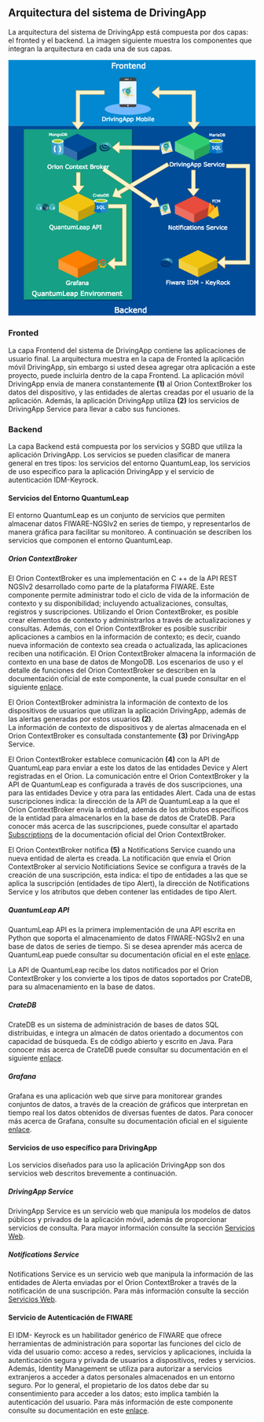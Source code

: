 ## Arquitectura del sistema de DrivingApp

La arquitectura del sistema de DrivingApp está compuesta por dos capas: el fronted y el backend. La imagen siguiente muestra los componentes que integran la arquitectura en cada una de sus capas.

![Arquitectura del sistema DrivingApp](./img/architecture.png)

### Fronted

La capa Frontend del sistema de DrivingApp contiene las aplicaciones de usuario final. La arquitectura muestra en la capa de Fronted la aplicación móvil DrivingApp, sin embargo si usted desea agregar otra aplicación a este proyecto, puede incluirla dentro de la capa Frontend.
La aplicación móvil DrivingApp envía de manera constantemente **(1)** al Orion ContextBroker los datos del dispositivo, y las entidades de alertas creadas por el usuario de la aplicación. Además, la aplicación DrivingApp utiliza **(2)** los servicios de DrivingApp Service para llevar a cabo sus funciones.

### Backend

La capa Backend está compuesta por los servicios y SGBD que utiliza la aplicación DrivingApp. Los servicios se pueden clasificar de manera general en tres tipos: los servicios del entorno QuantumLeap, los servicios de uso específico para la aplicación DrivingApp y el servicio de autenticación IDM-Keyrock.

#### Servicios del Entorno QuantumLeap

El entorno QuantumLeap es un conjunto de servicios que permiten almacenar datos FIWARE-NGSIv2 en series de tiempo, y representarlos de manera gráfica para facilitar su monitoreo. A continuación se describen los servicios que componen el entorno QuantumLeap.

##### Orion ContextBroker

El Orion ContextBroker es una implementación en C ++ de  la API REST NGSIv2 desarrollado como parte de la plataforma FIWARE. Este componente permite administrar todo el ciclo de vida de la información de contexto y su disponibilidad; incluyendo actualizaciones, consultas, registros y suscripciones. Utilizando el Orion ContextBroker, es posible crear elementos de contexto y administrarlos a través de actualizaciones y consultas. Además, con el Orion ContextBroker es posible suscribir aplicaciones a cambios en la información de contexto; es decir, cuando nueva información de contexto sea creada o actualizada,  las aplicaciones reciben una notificación. El Orion ContextBroker almacena la información de contexto en una base de datos de MongoDB. Los escenarios de uso y el detalle de funciones del Orion ContextBroker se describen en la documentación oficial de este componente, la cual puede consultar en el siguiente [enlace](https://fiware-orion.readthedocs.io/en/master/).  

El Orion ContextBroker administra la información de contexto de los dispositivos de usuarios que utilizan la aplicación DrivingApp, además de las alertas generadas por estos usuarios **(2)**.  
La información de contexto de dispositivos y de alertas almacenada en el Orion ContextBroker es consultada constantemente **(3)** por DrivingApp Service.  

El Orion ContextBroker establece comunicación **(4)** con la API de QuantumLeap para enviar a este los datos de las entidades Device y Alert registradas en el Orion. La comunicación entre el Orion ContextBroker y la API de QuantumLeap es configurada a través de dos suscripciones, una para las entidades Device y otra para las entidades Alert. Cada una de estas suscripciones indica: la dirección de la API de QuantumLeap a la que el Orion ContextBroker envía la entidad, además de los atributos específicos de la entidad para almacenarlos en la base de datos de CrateDB.  Para conocer más acerca de las suscripciones, puede consultar el apartado [Subscriptions](https://fiware-orion.readthedocs.io/en/master/user/walkthrough_apiv2/index.html#subscriptions) de la documentación oficial del Orion ContextBroker.

El Orion ContextBroker notifica **(5)** a Notifications Service cuando una nueva entidad de alerta es creada. La notificación que envía el Orion ContextBroker al servicio Notificiations Sevice  se configura a través de la creación de una suscripción, esta indica: el tipo de entidades a las que se aplica la suscripción (entidades de tipo Alert), la dirección de Notifications Service  y los atributos que deben contener las entidades de tipo Alert.

##### QuantumLeap API

QuantumLeap API es la primera implementación de una API escrita en Python que soporta el almacenamiento de datos FIWARE-NGSIv2 en una base de datos de series de tiempo. Si se desea aprender más acerca de  QuantumLeap puede consultar su documentación oficial en el este [enlace](https://quantumleap.readthedocs.io/en/latest/).

La API de QuantumLeap recibe los datos notificados por el Orion ContextBroker y los convierte a los tipos de datos soportados por CrateDB, para su almacenamiento en la base de datos.

##### CrateDB

CrateDB es un sistema de administración de bases de datos SQL distribuidas, e integra un almacén de datos orientado a documentos con capacidad de búsqueda. Es de código abierto y escrito en Java. Para conocer más acerca de CrateDB puede consultar su documentación en el siguiente [enlace](https://crate.io/docs/).

##### Grafana

Grafana es una aplicación web que sirve para monitorear grandes conjuntos de datos, a través de la creación de gráficos que interpretan en tiempo real  los datos obtenidos de diversas fuentes de datos. Para conocer más acerca de Grafana, consulte su documentación oficial en el siguiente [enlace](http://docs.grafana.org/).

#### Servicios de uso específico para DrivingApp

Los servicios diseñados para uso la aplicación DrivingApp son dos servicios web descritos brevemente a continuación. 

##### DrivingApp Service

DrivingApp Service es un servicio web que manipula los modelos de datos públicos y privados de la aplicación móvil, además de proporcionar servicios de consulta. Para mayor información consulte la sección [Servicios Web](./webServices.md#servicios-web).

##### Notifications Service

Notifications Service es un servicio web que manipula la información de las entidades de Alerta enviadas por el Orion ContextBroker a través de la notificación de una suscripción. Para más información consulte la sección [Servicios Web](./webServices.md#servicios-web).

#### Servicio de Autenticación de FIWARE

El IDM- Keyrock es un habilitador genérico de FIWARE que ofrece herramientas de administración para soportar las funciones del ciclo de vida del usuario como: acceso a redes, servicios y aplicaciones, incluida la autenticación segura y privada de usuarios a dispositivos, redes y servicios. Además, Identity Management se utiliza para autorizar a servicios extranjeros a acceder a datos personales almacenados en un entorno seguro. Por lo general, el propietario de los datos debe dar su consentimiento para acceder a los datos; esto implica también la autenticación del usuario. Para más información de este componente consulte su documentación en este [enlace](https://github.com/ging/fiware-idm-deprecated).
